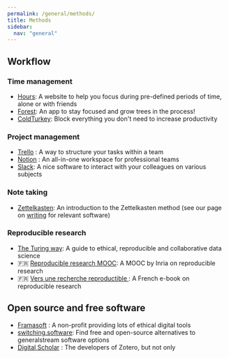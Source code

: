 ```yaml
---
permalink: /general/methods/
title: Methods
sidebar:
  nav: "general"
---
```


## Workflow

### Time management

- [Hours](https://hours.zone/): A website to help you focus during pre-defined periods of time, alone or with friends
- [Forest](https://www.forestapp.cc/): An app to stay focused and grow trees in the process!
- [ColdTurkey](https://getcoldturkey.com/): Block everything you don't need to increase productivity

### Project management

- [Trello](https://trello.com/) : A way to structure your tasks within a team
- [Notion](https://www.notion.so/) : An all-in-one workspace for professional teams
- [Slack](https://slack.com/intl/fr-fr): A nice software to interact with your colleagues on various subjects

### Note taking

- [Zettelkasten](https://zettelkasten.de/introduction/): An introduction to the Zettelkasten method (see our page on [writing](writing/) for relevant software)

### Reproducible research

- [The Turing way](https://the-turing-way.netlify.app/welcome): A guide to ethical, reproducible and collaborative data science
- 🇫🇷 [Reproducible research MOOC](https://www.fun-mooc.fr/en/courses/reproducible-research-methodological-principles-transparent-scie/): A MOOC by Inria on reproducible research
- 🇫🇷 [Vers une recherche reproductible ](https://rr-france.github.io/bookrr/): A French e-book on reproducible research

## Open source and free software

- [Framasoft](https://framasoft.org/en/) : A non-profit providing lots of ethical digital tools
- [switching.software](https://switching.software/): Find free and open-source alternatives to generalstream software options
- [Digital Scholar](https://digitalscholar.org/) : The developers of Zotero, but not only